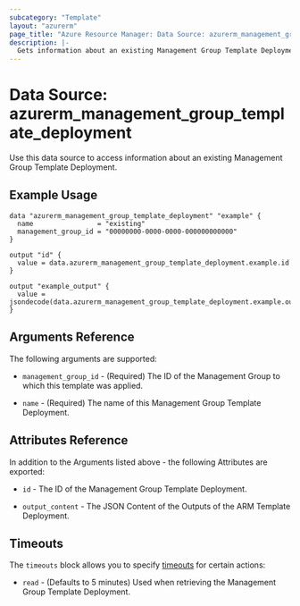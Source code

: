 ```yaml
---
subcategory: "Template"
layout: "azurerm"
page_title: "Azure Resource Manager: Data Source: azurerm_management_group_template_deployment"
description: |-
  Gets information about an existing Management Group Template Deployment.
---
```


# Data Source: azurerm_management_group_template_deployment

Use this data source to access information about an existing Management Group Template Deployment.

## Example Usage

```hcl
data "azurerm_management_group_template_deployment" "example" {
  name                = "existing"
  management_group_id = "00000000-0000-0000-000000000000"
}

output "id" {
  value = data.azurerm_management_group_template_deployment.example.id
}

output "example_output" {
  value = jsondecode(data.azurerm_management_group_template_deployment.example.output_content).exampleOutput.value
}
```

## Arguments Reference

The following arguments are supported:

* `management_group_id` - (Required) The ID of the Management Group to which this template was applied.

* `name` - (Required) The name of this Management Group Template Deployment.

## Attributes Reference

In addition to the Arguments listed above - the following Attributes are exported: 

* `id` - The ID of the Management Group Template Deployment.

* `output_content` - The JSON Content of the Outputs of the ARM Template Deployment.

## Timeouts

The `timeouts` block allows you to specify [timeouts](https://www.terraform.io/docs/configuration/resources.html#timeouts) for certain actions:

* `read` - (Defaults to 5 minutes) Used when retrieving the Management Group Template Deployment.
